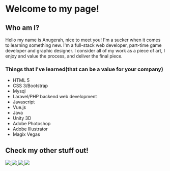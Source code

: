 # Welcome to my page!

## Who am I?
<p>Hello my name is Anugerah, nice to meet you! I'm a sucker when it comes to learning something new. I'm a full-stack web developer, part-time
game developer and graphic designer. I consider all
of my work as a piece of art, I enjoy and value the process, and deliver the final piece.</p>

### Things that I've learned(that can be a value for your company)
<ul>
  <li>HTML 5</li>
  <li>CSS 3/Bootstrap</li>
  <li>Mysql</li>
  <li>Laravel/PHP backend web development</li>
  <li>Javascript</li>
  <li>Vue.js</li>
  <li>Java</li>
  <li>Unity 3D</li>
  
  <li>Adobe Photoshop</li>
  <li>Adobe Illustrator</li>
  <li>Magix Vegas</li>
</ul>

## Check my other stuff out!
<a href="https://www.linkedin.com/in/anugerah-maulana-2ab193175/">
  <img src="https://img.shields.io/badge/LinkedIn-0077B5?style=for-the-badge&logo=linkedin&logoColor=white" />
</a>
<a href="https://dandeliongaames.itch.io">
  <img src="https://img.shields.io/badge/Instagram-E4405F?style=for-the-badge&logo=instagram&logoColor=white" />
</a>
<a href="https://dandeliongaames.itch.io">
  <img src="https://img.shields.io/badge/GitHub-100000?style=for-the-badge&logo=github&logoColor=white" />
</a>
<a href="https://dandeliongaames.itch.io">
  <img src="https://img.shields.io/badge/Itch.io-FA5C5C?style=for-the-badge&logo=itch-dot-io&logoColor=white" />
</a>
